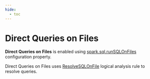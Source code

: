 ```yaml
---
hide:
  - toc
---
```


# Direct Queries on Files

**Direct Queries on Files** is enabled using [spark.sql.runSQLOnFiles](../configuration-properties.md#spark.sql.runSQLOnFiles) configuration property.

Direct Queries on Files uses [ResolveSQLOnFile](../logical-analysis-rules/ResolveSQLOnFile.md) logical analysis rule to resolve queries.
